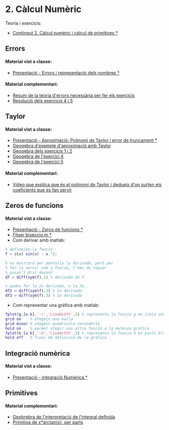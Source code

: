 # 2. Càlcul Numèric

Teoria i exercicis:

* [Contingut 2. Càlcul numèric i càlcul de primitives *](https://atenea.upc.edu/pluginfile.php/4580390/mod_resource/content/4/Problemes_Contingut_2_FOMA.pdf)

## Errors

#### Material vist a classe:

* [Presentació - Errors i representació dels nombres *](https://atenea.upc.edu/pluginfile.php/4580391/mod_folder/content/0/M%C3%B2dul%201%20Errors%20i%20representaci%C3%B3%20dels%20nombre.pdf)

#### Material complementari:

* [Resum de la teoria d'errors necessària per fer els exercicis](./2_1_errors/resum_errors.jpg)
* [Resolució dels exercicis 4 i 5](./2_1_errors/exercicis_4_i_5.jpg)

## Taylor

#### Material vist a classe:

* [Presentació - Aproximació: Polinomi de Taylor i error de truncament *](https://atenea.upc.edu/pluginfile.php/4580391/mod_folder/content/0/M%C3%B2dul%202%20Aproximaci%C3%B3%20Polinomi%20de%20Taylor.pdf)
* [Geogebra d'exemple d'aproximació amb Taylor](https://www.geogebra.org/classic/gq7rnqyu)
* [Geogebra dels exercicis 1 i 2](https://www.geogebra.org/classic/vwwjeshw)
* [Geogebra de l'exercici 4](https://www.geogebra.org/classic/tj3qradu)
* [Geogebra de l'exercici 5](https://www.geogebra.org/classic/pjkymgnu)

#### Material complementari:

* [Vídeo que explica que és el polinomi de Taylor i dedueix d'on surten els coeficients que es fan servir](https://youtu.be/3VwDLy_0L5E)

## Zeros de funcions

#### Material vist a classe:

* [Presentació - Zeros de funcions *](https://atenea.upc.edu/pluginfile.php/4580391/mod_folder/content/0/M%C3%B2dul%203%20Apunts%20zeros.pdf)
* [Fitxer biseccio.m *](https://atenea.upc.edu/mod/resource/view.php?id=3760177)
* Com derivar amb matlab:

``` matlab
% defineixo la funció
f = @(x) sin(x) - x.^2;

% es mostrarà per pantalla la derivada, però per
% fer-la servir com a funció, l'heu de copiar 
% posan't @(x) davant
df = diff(sym(f),1) % derivada de f

% podeu fer la 2a derivada, o la 3a..
df2 = diff(sym(f),2) % 2a derivada
df3 = diff(sym(f),3) % 3a derivada
```
* Com representar una gràfica amb matlab:

```matlab
fplot(g,[a b],'-r','LineWidth',2) % representa la funció g en linia vermella i amplada 2
grid on    % afegeix una malla
grid minor % afegeix quadrícula secundària
hold on    % permet afegir una altre funció a la mateixa gràfica
fplot(h,[a b],':b','LineWidth',3) % representa la funció h en punts blaus i amplada 3
hold off   % final de definició de la gràfica
```

## Integració numèrica

#### Material vist a classe:

* [Presentació - Integració Numèrica *](https://atenea.upc.edu/pluginfile.php/4580391/mod_folder/content/0/M%C3%B2dul%204%20Apunts%20%20integraci%C3%B3.pdf)

## Primitives

#### Material complementari:

* [Geobrebra de l'interpretació de l'integral definida](https://www.geogebra.org/classic/paxqtgyj)
* [Primitiva de x*arctan(x), per parts](https://youtu.be/iOPCbEOUfSE)
